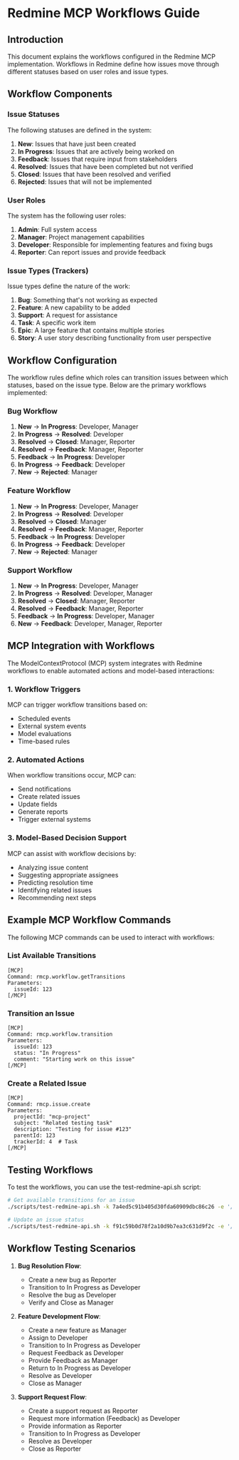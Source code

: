 # Redmine MCP Workflows Guide

## Introduction

This document explains the workflows configured in the Redmine MCP implementation. Workflows in Redmine define how issues move through different statuses based on user roles and issue types.

## Workflow Components

### Issue Statuses

The following statuses are defined in the system:

1. **New**: Issues that have just been created
2. **In Progress**: Issues that are actively being worked on
3. **Feedback**: Issues that require input from stakeholders
4. **Resolved**: Issues that have been completed but not verified
5. **Closed**: Issues that have been resolved and verified
6. **Rejected**: Issues that will not be implemented

### User Roles

The system has the following user roles:

1. **Admin**: Full system access
2. **Manager**: Project management capabilities
3. **Developer**: Responsible for implementing features and fixing bugs
4. **Reporter**: Can report issues and provide feedback

### Issue Types (Trackers)

Issue types define the nature of the work:

1. **Bug**: Something that's not working as expected
2. **Feature**: A new capability to be added
3. **Support**: A request for assistance
4. **Task**: A specific work item
5. **Epic**: A large feature that contains multiple stories
6. **Story**: A user story describing functionality from user perspective

## Workflow Configuration

The workflow rules define which roles can transition issues between which statuses, based on the issue type. Below are the primary workflows implemented:

### Bug Workflow

1. **New** → **In Progress**: Developer, Manager
2. **In Progress** → **Resolved**: Developer
3. **Resolved** → **Closed**: Manager, Reporter
4. **Resolved** → **Feedback**: Manager, Reporter
5. **Feedback** → **In Progress**: Developer
6. **In Progress** → **Feedback**: Developer
7. **New** → **Rejected**: Manager

### Feature Workflow

1. **New** → **In Progress**: Developer, Manager
2. **In Progress** → **Resolved**: Developer
3. **Resolved** → **Closed**: Manager
4. **Resolved** → **Feedback**: Manager, Reporter
5. **Feedback** → **In Progress**: Developer
6. **In Progress** → **Feedback**: Developer
7. **New** → **Rejected**: Manager

### Support Workflow

1. **New** → **In Progress**: Developer, Manager
2. **In Progress** → **Resolved**: Developer, Manager
3. **Resolved** → **Closed**: Manager, Reporter
4. **Resolved** → **Feedback**: Manager, Reporter
5. **Feedback** → **In Progress**: Developer, Manager
6. **New** → **Feedback**: Developer, Manager, Reporter

## MCP Integration with Workflows

The ModelContextProtocol (MCP) system integrates with Redmine workflows to enable automated actions and model-based interactions:

### 1. Workflow Triggers

MCP can trigger workflow transitions based on:
- Scheduled events
- External system events
- Model evaluations 
- Time-based rules

### 2. Automated Actions

When workflow transitions occur, MCP can:
- Send notifications
- Create related issues
- Update fields
- Generate reports
- Trigger external systems

### 3. Model-Based Decision Support

MCP can assist with workflow decisions by:
- Analyzing issue content
- Suggesting appropriate assignees
- Predicting resolution time
- Identifying related issues
- Recommending next steps

## Example MCP Workflow Commands

The following MCP commands can be used to interact with workflows:

### List Available Transitions

```
[MCP]
Command: rmcp.workflow.getTransitions
Parameters:
  issueId: 123
[/MCP]
```

### Transition an Issue

```
[MCP]
Command: rmcp.workflow.transition
Parameters:
  issueId: 123
  status: "In Progress"
  comment: "Starting work on this issue"
[/MCP]
```

### Create a Related Issue

```
[MCP]
Command: rmcp.issue.create
Parameters:
  projectId: "mcp-project"
  subject: "Related testing task"
  description: "Testing for issue #123"
  parentId: 123
  trackerId: 4  # Task
[/MCP]
```

## Testing Workflows

To test the workflows, you can use the test-redmine-api.sh script:

```bash
# Get available transitions for an issue
./scripts/test-redmine-api.sh -k 7a4ed5c91b405d30fda60909dbc86c26 -e '/issues/1.json?include=journals,watchers,relations'

# Update an issue status
./scripts/test-redmine-api.sh -k f91c59b0d78f2a10d9b7ea3c631d9f2c -e '/issues/1.json' -m PUT -d '{"issue":{"status_id":2}}'
```

## Workflow Testing Scenarios

1. **Bug Resolution Flow**:
   - Create a new bug as Reporter
   - Transition to In Progress as Developer
   - Resolve the bug as Developer
   - Verify and Close as Manager

2. **Feature Development Flow**:
   - Create a new feature as Manager
   - Assign to Developer
   - Transition to In Progress as Developer
   - Request Feedback as Developer
   - Provide Feedback as Manager
   - Return to In Progress as Developer
   - Resolve as Developer
   - Close as Manager

3. **Support Request Flow**:
   - Create a support request as Reporter
   - Request more information (Feedback) as Developer
   - Provide information as Reporter
   - Transition to In Progress as Developer
   - Resolve as Developer
   - Close as Reporter
